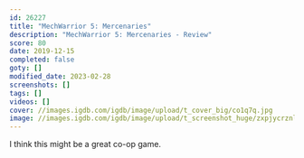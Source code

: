 ```yaml
---
id: 26227
title: "MechWarrior 5: Mercenaries"
description: "MechWarrior 5: Mercenaries - Review"
score: 80
date: 2019-12-15
completed: false
goty: []
modified_date: 2023-02-28
screenshots: []
tags: []
videos: []
cover: //images.igdb.com/igdb/image/upload/t_cover_big/co1q7q.jpg
image: //images.igdb.com/igdb/image/upload/t_screenshot_huge/zxpjycrznlpr8pj11ybw.jpg
---
```

I think this might be a great co-op game.